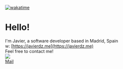 [![wakatime](https://wakatime.com/badge/user/4fc3c757-b506-415a-9f34-ec41d1af6160/project/35ccd594-cb2e-4433-9688-fb7bda0668c6.svg)](https://wakatime.com/badge/user/4fc3c757-b506-415a-9f34-ec41d1af6160/project/35ccd594-cb2e-4433-9688-fb7bda0668c6)
# Hello!
I'm Javier, a software developer based in Madrid, Spain<br>
w: [https://javierdz.me](https://javierdz.me)<br>
Feel free to contact me!<br>
<a href="https://go.javierdz.me/linkedin"><img src="https://img.shields.io/badge/LinkedIn-0077B5?style=for-the-badge&logo=linkedin&logoColor=white"></a>   <br>[Mail](mailto:javier@javierdz.me)
